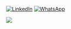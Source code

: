 


[![LinkedIn](https://img.shields.io/badge/LinkedIn-%230077B5.svg?logo=linkedin&logoColor=white)](https://www.linkedin.com/in/zubayeralaam/) 
[![WhatsApp](https://img.shields.io/badge/whatsapp-%133877F2.svg?logo=whatsapp&logoColor=white)](https://wa.me/+8801622559988) 



[![](https://visitcount.itsvg.in/api?id=codingwithrock&icon=0&color=0)](https://visitcount.itsvg.in)




</p><br/>







 
 
 
 
 

 


